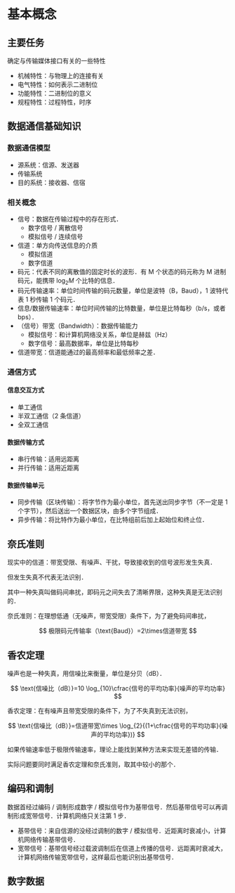 # 基本概念

## 主要任务

确定与传输媒体接口有关的一些特性

- 机械特性：与物理上的连接有关
- 电气特性：如何表示二进制位
- 功能特性：二进制位的意义
- 规程特性：过程特性，时序

## 数据通信基础知识

### 数据通信模型

- 源系统：信源、发送器
- 传输系统
- 目的系统：接收器、信宿

### 相关概念

- 信号：数据在传输过程中的存在形式．
  - 数字信号 / 离散信号
  - 模拟信号 / 连续信号
- 信道：单方向传送信息的介质
  - 模拟信道
  - 数字信道
- 码元：代表不同的离散值的固定时长的波形．有 M 个状态的码元称为 M 进制码元，能携带 $\log_2 M$ 个比特的信息．
- 码元传输速率：单位时间传输的码元数量，单位是波特（B，Baud），1 波特代表 1 秒传输 1 个码元．
- 信息/数据传输速率：单位时间传输的比特数量，单位是比特每秒（b/s，或者 bps）．
- （信号）带宽（Bandwidth）：数据传输能力
  - 模拟信号：和计算机网络没关系，单位是赫兹（Hz）
  - 数字信号：最高数据率，单位是比特每秒
- 信道带宽：信道能通过的最高频率和最低频率之差．

### 通信方式

#### 信息交互方式

- 单工通信
- 半双工通信（2 条信道）
- 全双工通信

#### 数据传输方式

- 串行传输：适用远距离
- 并行传输：适用近距离

#### 数据传输单元

- 同步传输（区块传输）：将字节作为最小单位，首先送出同步字节（不一定是 1 个字节），然后送出一个数据区块，由多个字节组成．
- 异步传输：将比特作为最小单位，在比特组前后加上起始位和终止位．

## 奈氏准则

现实中的信道：带宽受限、有噪声、干扰，导致接收到的信号波形发生失真．

但发生失真不代表无法识别．

其中一种失真叫做码间串扰，即码元之间失去了清晰界限，这种失真是无法识别的．

奈氏准则：在理想低通（无噪声，带宽受限）条件下，为了避免码间串扰，

$$
极限码元传输率（\text{Baud}）=2\times信道带宽
$$

## 香农定理

噪声也是一种失真，用信噪比来衡量，单位是分贝（$\text{dB}$）．

$$
\text{信噪比（dB）}=10 \log_{10}\cfrac{信号的平均功率}{噪声的平均功率}
$$

香农定理：在有噪声且带宽受限的条件下，为了不失真到无法识别，

$$
\text{信噪比（dB）}=信道带宽\times \log_{2}{(1+\cfrac{信号的平均功率}{噪声的平均功率})}
$$

如果传输速率低于极限传输速率，理论上能找到某种方法来实现无差错的传输．

实际问题要同时满足香农定理和奈氏准则，取其中较小的那个．

## 编码和调制

数据首经过编码 / 调制形成数字 / 模拟信号作为基带信号．然后基带信号可以再调制形成宽带信号．计算机网络只关注第 1 步．

- 基带信号：来自信源的没经过调制的数字 / 模拟信号．近距离时衰减小，计算机网络传输基带信号．
- 宽带信号：基带信号经过载波调制后在信道上传播的信号．远距离时衰减大，计算机网络传输宽带信号，这样最后也能识别出基带信号．

## 数字数据
